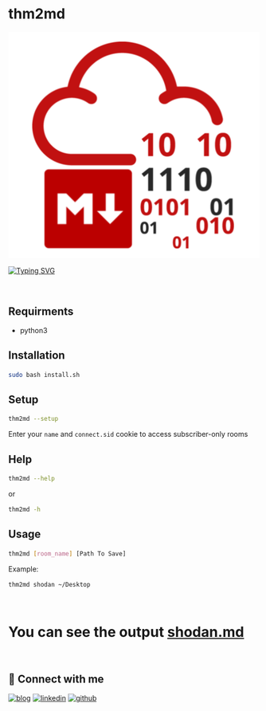 # thm2md
<p align="center">
  <img src="./logo.png" />
</p>

[![Typing SVG](https://readme-typing-svg.herokuapp.com?color=%23F70000&size=25&duration=10000&center=true&vCenter=true&width=950&lines=thm2md+-+A+python3+tool+to+make+notes+for+TryHackMe+rooms)](https://github.com/sky9262/thm2md/)

<br>


## Requirments

- python3

## Installation
```bash
sudo bash install.sh
```

## Setup
```bash
thm2md --setup
```
Enter your `name` and `connect.sid` cookie to access subscriber-only rooms

## Help
```bash
thm2md --help
```
or
```bash
thm2md -h
```

## Usage

```bash
thm2md [room_name] [Path To Save]
```

Example:
```bash
thm2md shodan ~/Desktop
```


<br>

# You can see the output [shodan.md](shodan.md)

<br>

## 🔗 Connect with me
[![blog](https://img.shields.io/badge/blog-000?style=for-the-badge&logo=ko-fi&logoColor=white)](https://sky9262.tistory.com/)
[![linkedin](https://img.shields.io/badge/linkedin-0A66C2?style=for-the-badge&logo=linkedin&logoColor=white)](https://www.linkedin.com/in/sky9262/)
[![github](https://img.shields.io/badge/github-1DA1F2?style=for-the-badge&logo=github&logoColor=white)](https://github.com/sky9262/)
